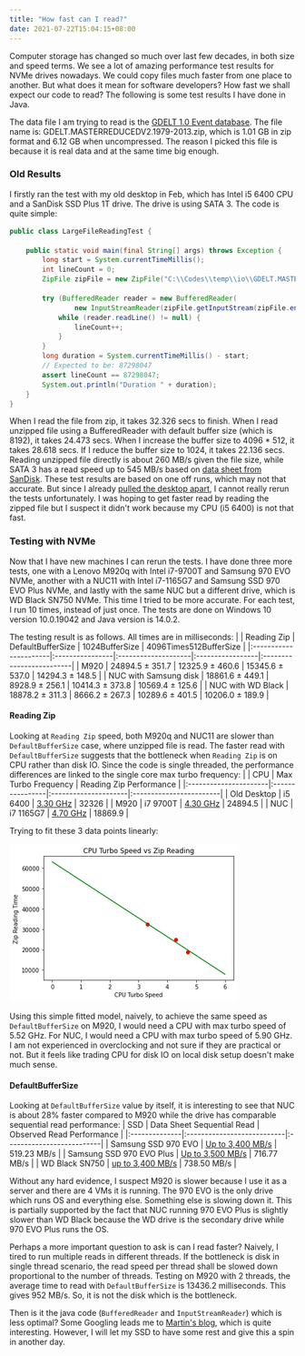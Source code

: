```yaml
---
title: "How fast can I read?"
date: 2021-07-22T15:04:15+08:00
---
```


Computer storage has changed so much over last few decades, in both size and speed terms. We see a lot of amazing performance test results for NVMe drives nowadays. We could copy files much faster from one place to another. But what does it mean for software developers? How fast we shall expect our code to read? The following is some test results I have done in Java.

The data file I am trying to read is the [GDELT 1.0 Event database](https://www.gdeltproject.org/data.html#rawdatafiles). The file name is: GDELT.MASTERREDUCEDV2.1979-2013.zip, which is 1.01 GB in zip format and 6.12 GB when uncompressed. The reason I picked this file is because it is real data and at the same time big enough.

### Old Results

I firstly ran the test with my old desktop in Feb, which has Intel i5 6400 CPU and a SanDisk SSD Plus 1T drive. The drive is using SATA 3. The code is quite simple:
```java
public class LargeFileReadingTest {

    public static void main(final String[] args) throws Exception {
        long start = System.currentTimeMillis();
        int lineCount = 0;
        ZipFile zipFile = new ZipFile("C:\\Codes\\temp\\io\\GDELT.MASTERREDUCEDV2.1979-2013.zip");

        try (BufferedReader reader = new BufferedReader(
                new InputStreamReader(zipFile.getInputStream(zipFile.entries().nextElement())))) {
            while (reader.readLine() != null) {
                lineCount++;
            }
        }
        long duration = System.currentTimeMillis() - start;
        // Expected to be: 87298047
        assert lineCount == 87298047;
        System.out.println("Duration " + duration);
    }
}
```
When I read the file from zip, it takes 32.326 secs to finish. When I read unzipped file using a BufferedReader with default buffer size (which is 8192), it takes 24.473 secs. When I increase the buffer size to 4096 * 512, it takes 28.618 secs. If I reduce the buffer size to 1024, it takes 22.136 secs. Reading unzipped file directly is about 260 MB/s given the file size, while SATA 3 has a read speed up to 545 MB/s based on [data sheet from SanDisk](https://shop.westerndigital.com/en-ap/products/internal-drives/sandisk-ssd-plus-sata-iii-ssd#SDSSDA-120G-G27). These test results are based on one off runs, which may not that accurate. But since I already [pulled the desktop apart](/computers/old-machine), I cannot really rerun the tests unfortunately. I was hoping to get faster read by reading the zipped file but I suspect it didn't work because my CPU (i5 6400) is not that fast. 

### Testing with NVMe

Now that I have new machines I can rerun the tests. I have done three more tests, one with a Lenovo M920q with Intel i7-9700T and Samsung 970 EVO NVMe, another with a NUC11 with Intel i7-1165G7 and Samsung SSD 970 EVO Plus NVMe, and lastly with the same NUC but a different drive, which is WD Black SN750 NVMe. This time I tried to be more accurate. For each test, I run 10 times, instead of just once. The tests are done on Windows 10 version 10.0.19042 and Java version is 14.0.2.

The testing result is as follows. All times are in milliseconds:
|                       | Reading Zip     | DefaultBufferSize   | 1024BufferSize   | 4096Times512BufferSize   |
|:----------------------|:----------------|:--------------------|:-----------------|:-------------------------|
| M920                  | 24894.5 ± 351.7 | 12325.9 ± 460.6     | 15345.6 ± 537.0  | 14294.3 ± 148.5          |
| NUC with Samsung disk | 18861.6 ± 449.1 | 8928.9 ± 256.1      | 10414.3 ± 373.8  | 10569.4 ± 125.6          |
| NUC with WD Black     | 18878.2 ± 311.3 | 8666.2 ± 267.3      | 10289.6 ± 401.5  | 10206.0 ± 189.9          |

#### Reading Zip

Looking at ```Reading Zip``` speed, both M920q and NUC11 are slower than ```DefaultBufferSize``` case, where unzipped file is read. The faster read with ```DefaultBufferSize``` suggests that the bottleneck when ```Reading Zip``` is on CPU rather than disk IO. Since the code is single threaded, the performance differences are linked to the single core max turbo frequency:
|                       | CPU             | Max Turbo Frequency  | Reading Zip Performance |
|:----------------------|:----------------|:---------------------|:------------------------|
| Old Desktop           | i5 6400         | [3.30 GHz](https://www.intel.com/content/www/us/en/products/sku/88185/intel-core-i56400-processor-6m-cache-up-to-3-30-ghz/specifications.html)             | 32326                   |
| M920                  | i7 9700T        | [4.30 GHz](https://www.intel.com/content/www/us/en/products/sku/191048/intel-core-i79700t-processor-12m-cache-up-to-4-30-ghz/specifications.html)   | 24894.5 | 
| NUC                   | i7 1165G7       | [4.70 GHz](https://www.intel.com/content/www/us/en/products/sku/208662/intel-core-i71165g7-processor-12m-cache-up-to-4-70-ghz/specifications.html)  | 18869.9 |

Trying to fit these 3 data points linearly:

![zip](/disk-read/zip_speed.png)

Using this simple fitted model, naively, to achieve the same speed as ```DefaultBufferSize``` on M920, I would need a CPU with max turbo speed of 5.52 GHz. For NUC, I would need a CPU with max turbo speed of 5.90 GHz. I am not experienced in overclocking and not sure if they are practical or not. But it feels like trading CPU for disk IO on local disk setup doesn't make much sense.

#### DefaultBufferSize

Looking at ```DefaultBufferSize``` value by itself, it is interesting to see that NUC is about 28% faster compared to M920 while the drive has comparable sequential read performance:
| SSD           | Data Sheet Sequential Read | Observed Read Performance |
|:--------------|:---------------------------|:--------------------------|
| Samsung SSD 970 EVO | [Up to 3,400 MB/s](https://www.samsung.com/semiconductor/minisite/ssd/product/consumer/970evo/)     | 519.23 MB/s |
| Samsung SSD 970 EVO Plus | [Up to 3,500 MB/s](https://www.samsung.com/semiconductor/minisite/ssd/product/consumer/970evoplus/) | 716.77 MB/s |
| WD Black SN750 | [up to 3,400 MB/s](https://shop.westerndigital.com/products/internal-drives/wd-black-sn750-nvme-ssd#WDS250G3X0C) | 738.50 MB/s |

Without any hard evidence, I suspect M920 is slower because I use it as a server and there are 4 VMs it is running. The 970 EVO is the only drive which runs OS and everything else. Something else is slowing down it. This is partially supported by the fact that NUC running 970 EVO Plus is slightly slower than WD Black because the WD drive is the secondary drive while 970 EVO Plus runs the OS.

Perhaps a more important question to ask is can I read faster? Naively, I tired to run multiple reads in different threads. If the bottleneck is disk in single thread scenario, the read speed per thread shall be slowed down proportional to the number of threads. Testing on M920 with 2 threads, the average time to read with ```DefaultBufferSize``` is 13436.2 milliseconds. This gives 952 MB/s. So, it is not the disk which is the bottleneck.

Then is it the java code (```BufferedReader``` and ```InputStreamReader```) which is less optimal? Some Googling leads me to [Martin's blog](https://mechanical-sympathy.blogspot.com/2011/12/java-sequential-io-performance.html), which is quite interesting. However, I will let my SSD to have some rest and give this a spin in another day.
